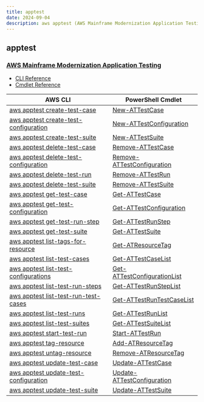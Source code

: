 ```yaml
---
title: apptest
date: 2024-09-04
description: aws apptest (AWS Mainframe Modernization Application Testing) command/cmdlet list.
---
```


## apptest

### [AWS Mainframe Modernization Application Testing](https://aws.amazon.com/mainframe-modernization/capabilities/testing/)

* [CLI Reference](https://awscli.amazonaws.com/v2/documentation/api/latest/reference/apptest/index.html)
* [Cmdlet Reference](https://docs.aws.amazon.com/powershell/latest/reference/items/AppTest_cmdlets.html)

|AWS CLI|PowerShell Cmdlet|
|----|----|
|[aws apptest create-test-case](https://awscli.amazonaws.com/v2/documentation/api/latest/reference/apptest/create-test-case.html)|[New-ATTestCase](https://docs.aws.amazon.com/powershell/latest/reference/items/New-ATTestCase.html)|
|[aws apptest create-test-configuration](https://awscli.amazonaws.com/v2/documentation/api/latest/reference/apptest/create-test-configuration.html)|[New-ATTestConfiguration](https://docs.aws.amazon.com/powershell/latest/reference/items/New-ATTestConfiguration.html)|
|[aws apptest create-test-suite](https://awscli.amazonaws.com/v2/documentation/api/latest/reference/apptest/create-test-suite.html)|[New-ATTestSuite](https://docs.aws.amazon.com/powershell/latest/reference/items/New-ATTestSuite.html)|
|[aws apptest delete-test-case](https://awscli.amazonaws.com/v2/documentation/api/latest/reference/apptest/delete-test-case.html)|[Remove-ATTestCase](https://docs.aws.amazon.com/powershell/latest/reference/items/Remove-ATTestCase.html)|
|[aws apptest delete-test-configuration](https://awscli.amazonaws.com/v2/documentation/api/latest/reference/apptest/delete-test-configuration.html)|[Remove-ATTestConfiguration](https://docs.aws.amazon.com/powershell/latest/reference/items/Remove-ATTestConfiguration.html)|
|[aws apptest delete-test-run](https://awscli.amazonaws.com/v2/documentation/api/latest/reference/apptest/delete-test-run.html)|[Remove-ATTestRun](https://docs.aws.amazon.com/powershell/latest/reference/items/Remove-ATTestRun.html)|
|[aws apptest delete-test-suite](https://awscli.amazonaws.com/v2/documentation/api/latest/reference/apptest/delete-test-suite.html)|[Remove-ATTestSuite](https://docs.aws.amazon.com/powershell/latest/reference/items/Remove-ATTestSuite.html)|
|[aws apptest get-test-case](https://awscli.amazonaws.com/v2/documentation/api/latest/reference/apptest/get-test-case.html)|[Get-ATTestCase](https://docs.aws.amazon.com/powershell/latest/reference/items/Get-ATTestCase.html)|
|[aws apptest get-test-configuration](https://awscli.amazonaws.com/v2/documentation/api/latest/reference/apptest/get-test-configuration.html)|[Get-ATTestConfiguration](https://docs.aws.amazon.com/powershell/latest/reference/items/Get-ATTestConfiguration.html)|
|[aws apptest get-test-run-step](https://awscli.amazonaws.com/v2/documentation/api/latest/reference/apptest/get-test-run-step.html)|[Get-ATTestRunStep](https://docs.aws.amazon.com/powershell/latest/reference/items/Get-ATTestRunStep.html)|
|[aws apptest get-test-suite](https://awscli.amazonaws.com/v2/documentation/api/latest/reference/apptest/get-test-suite.html)|[Get-ATTestSuite](https://docs.aws.amazon.com/powershell/latest/reference/items/Get-ATTestSuite.html)|
|[aws apptest list-tags-for-resource](https://awscli.amazonaws.com/v2/documentation/api/latest/reference/apptest/list-tags-for-resource.html)|[Get-ATResourceTag](https://docs.aws.amazon.com/powershell/latest/reference/items/Get-ATResourceTag.html)|
|[aws apptest list-test-cases](https://awscli.amazonaws.com/v2/documentation/api/latest/reference/apptest/list-test-cases.html)|[Get-ATTestCaseList](https://docs.aws.amazon.com/powershell/latest/reference/items/Get-ATTestCaseList.html)|
|[aws apptest list-test-configurations](https://awscli.amazonaws.com/v2/documentation/api/latest/reference/apptest/list-test-configurations.html)|[Get-ATTestConfigurationList](https://docs.aws.amazon.com/powershell/latest/reference/items/Get-ATTestConfigurationList.html)|
|[aws apptest list-test-run-steps](https://awscli.amazonaws.com/v2/documentation/api/latest/reference/apptest/list-test-run-steps.html)|[Get-ATTestRunStepList](https://docs.aws.amazon.com/powershell/latest/reference/items/Get-ATTestRunStepList.html)|
|[aws apptest list-test-run-test-cases](https://awscli.amazonaws.com/v2/documentation/api/latest/reference/apptest/list-test-run-test-cases.html)|[Get-ATTestRunTestCaseList](https://docs.aws.amazon.com/powershell/latest/reference/items/Get-ATTestRunTestCaseList.html)|
|[aws apptest list-test-runs](https://awscli.amazonaws.com/v2/documentation/api/latest/reference/apptest/list-test-runs.html)|[Get-ATTestRunList](https://docs.aws.amazon.com/powershell/latest/reference/items/Get-ATTestRunList.html)|
|[aws apptest list-test-suites](https://awscli.amazonaws.com/v2/documentation/api/latest/reference/apptest/list-test-suites.html)|[Get-ATTestSuiteList](https://docs.aws.amazon.com/powershell/latest/reference/items/Get-ATTestSuiteList.html)|
|[aws apptest start-test-run](https://awscli.amazonaws.com/v2/documentation/api/latest/reference/apptest/start-test-run.html)|[Start-ATTestRun](https://docs.aws.amazon.com/powershell/latest/reference/items/Start-ATTestRun.html)|
|[aws apptest tag-resource](https://awscli.amazonaws.com/v2/documentation/api/latest/reference/apptest/tag-resource.html)|[Add-ATResourceTag](https://docs.aws.amazon.com/powershell/latest/reference/items/Add-ATResourceTag.html)|
|[aws apptest untag-resource](https://awscli.amazonaws.com/v2/documentation/api/latest/reference/apptest/untag-resource.html)|[Remove-ATResourceTag](https://docs.aws.amazon.com/powershell/latest/reference/items/Remove-ATResourceTag.html)|
|[aws apptest update-test-case](https://awscli.amazonaws.com/v2/documentation/api/latest/reference/apptest/update-test-case.html)|[Update-ATTestCase](https://docs.aws.amazon.com/powershell/latest/reference/items/Update-ATTestCase.html)|
|[aws apptest update-test-configuration](https://awscli.amazonaws.com/v2/documentation/api/latest/reference/apptest/update-test-configuration.html)|[Update-ATTestConfiguration](https://docs.aws.amazon.com/powershell/latest/reference/items/Update-ATTestConfiguration.html)|
|[aws apptest update-test-suite](https://awscli.amazonaws.com/v2/documentation/api/latest/reference/apptest/update-test-suite.html)|[Update-ATTestSuite](https://docs.aws.amazon.com/powershell/latest/reference/items/Update-ATTestSuite.html)|


